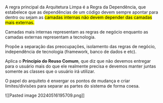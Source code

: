 A regra principal da Arquitetura Limpa é a Regra da Dependência, que estabelece que as dependências de um código devem sempre apontar para dentro ou sejam as <mark class="hltr-yellow">camadas internas não devem depender das camadas mais externas.</mark>

Camadas mais internas representam as regras de negócio enquanto as camadas externas representam a tecnologia.

Propõe a separação das preocupações, isolamento das regras de negócio, independência de tecnologia (framework, banco de dados e etc).

Aplica o **Princípio do Reuso Comum**, que diz que não devemos entregar para o usuário mais do que ele realmente precisa e devemos manter juntas somente as classes que o usuário irá utilizar.

O papel do arquiteto é enxergar os pontos de mudança e criar limites/divisões para separar as partes do sistema de forma coesa.

![[Pasted image 20240516195709.png]]

